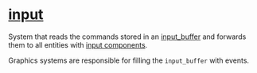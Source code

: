 # [input](input.hpp)

System that reads the commands stored in an [input_buffer](../../data/input_buffer.md) and forwards them to all entities with [input components](../../data/input.md).

Graphics systems are responsible for filling the `input_buffer` with events.